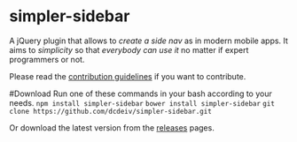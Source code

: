 simpler-sidebar
===

A jQuery plugin that allows to *create a side nav* as in modern mobile apps. It aims to *simplicity* so that *everybody can use it* no matter if expert programmers or not.

Please read the [contribution guidelines](CONTRIBUITING.md) if you want to contribute.

#Download
Run one of these commands in your bash according to your needs.
`npm install simpler-sidebar`
`bower install simpler-sidebar`
`git clone https://github.com/dcdeiv/simpler-sidebar.git`

Or download the latest version from the [releases](https://github.com/dcdeiv/simpler-sidebar/releases) pages.

